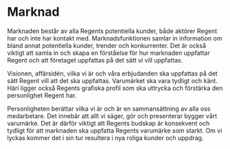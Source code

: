 # Marknad

Marknaden består av alla Regents potentiella kunder, både aktörer Regent har och inte har kontakt med. Marknadsfunktionen samlar in information om bland annat potentiella kunder, trender och konkurrenter. Det är också viktigt att samla in och skapa en förståelse för hur marknaden uppfattar Regent och att företaget uppfattas på det sätt vi vill uppfattas.

Visionen, affärsidén, vilka vi är och våra erbjudanden ska uppfattas på det sätt Regent vill att det ska uppfattas. Varumärket ska vara tydligt och känt. Häri ligger också Regents grafiska profil som ska uttrycka och förstärka den personlighet Regent har.

Personligheten berättar vilka vi är och är en sammansättning av alla oss medarbetare. Det innebär att allt vi säger, gör och presenterar bygger vårt varumärke. Det är därför viktigt att Regents budskap är konsekvent och tydligt för att marknaden ska uppfatta Regents varumärke som starkt. Om vi lyckas kommer det i sin tur resultera i nya roliga kunder och uppdrag.
